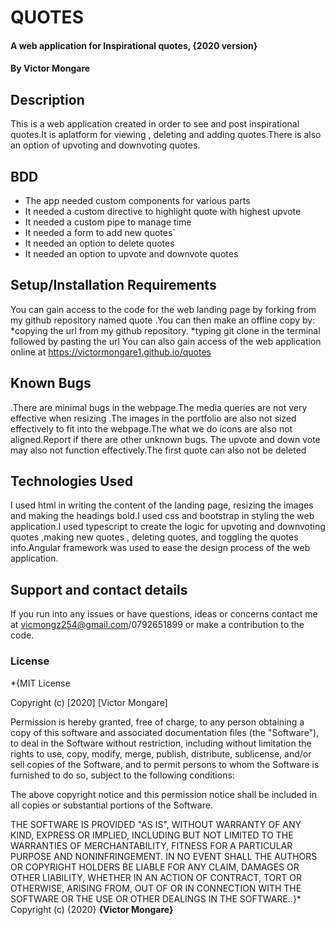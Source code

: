 
# QUOTES
#### A web application for Inspirational quotes, {2020 version}
#### By Victor Mongare
## Description
This is a web application created in order to see and post inspirational quotes.It is aplatform for viewing , deleting and adding quotes.There is also an option of upvoting and downvoting quotes.
## BDD
* The app  needed custom components for various parts
* It needed a custom directive to highlight quote with highest upvote
* It needed a custom pipe to manage time
* It needed a form to add new quotes`
* It needed an option to delete quotes
* It needed an option to upvote and downvote quotes

## Setup/Installation Requirements
You can gain access to the code for the web landing page by forking from my github repository named quote .You can then make an offline copy by:
    *copying the url from my github repository.
    *typing git clone in the terminal followed by pasting the url
You can also gain access of the web application online at https://victormongare1.github.io/quotes
## Known Bugs
.There are minimal bugs in the webpage.The media queries are not very effective when resizing .The images in the portfolio are also not sized effectively to fit into the webpage.The what we do icons are also not aligned.Report if there are other unknown bugs. The upvote and down vote may also not function effectively.The first quote can also not be deleted
## Technologies Used
I used html in writing the content of the landing page, resizing the images and making the headings bold.I used css and bootstrap in styling the web application.I used typescript to create the logic for upvoting and downvoting quotes ,making new quotes , deleting quotes, and toggling the quotes info.Angular framework was used to ease the design process of the web application.
## Support and contact details
If you run into any issues or have questions, ideas or concerns  contact me at vicmongz254@gmail.com/0792651899 or make a contribution to the code.
### License
*{MIT License

Copyright (c) [2020] [Victor Mongare]

Permission is hereby granted, free of charge, to any person obtaining a copy
of this software and associated documentation files (the "Software"), to deal
in the Software without restriction, including without limitation the rights
to use, copy, modify, merge, publish, distribute, sublicense, and/or sell
copies of the Software, and to permit persons to whom the Software is
furnished to do so, subject to the following conditions:

The above copyright notice and this permission notice shall be included in all
copies or substantial portions of the Software.

THE SOFTWARE IS PROVIDED "AS IS", WITHOUT WARRANTY OF ANY KIND, EXPRESS OR
IMPLIED, INCLUDING BUT NOT LIMITED TO THE WARRANTIES OF MERCHANTABILITY,
FITNESS FOR A PARTICULAR PURPOSE AND NONINFRINGEMENT. IN NO EVENT SHALL THE
AUTHORS OR COPYRIGHT HOLDERS BE LIABLE FOR ANY CLAIM, DAMAGES OR OTHER
LIABILITY, WHETHER IN AN ACTION OF CONTRACT, TORT OR OTHERWISE, ARISING FROM,
OUT OF OR IN CONNECTION WITH THE SOFTWARE OR THE USE OR OTHER DEALINGS IN THE
SOFTWARE..}*
Copyright (c) {2020} **{Victor Mongare}**